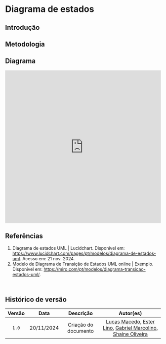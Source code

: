 # Diagrama de estados

## Introdução

## Metodologia

## Diagrama

<div>
<iframe frameborder="0" style="width:100%;height:493px;" src="https://viewer.diagrams.net/?tags=%7B%7D&lightbox=1&highlight=0000ff&layers=1&nav=1&title=DiagramaEstadosArqDes.drawio#Uhttps%3A%2F%2Fdrive.google.com%2Fuc%3Fid%3D1zlHS0DjT4ka1EHL8p4mtFfBG0VuaWqL_%26export%3Ddownload"></iframe>
</div>

## Referências
1. Diagrama de estados UML | Lucidchart. Disponível em: <https://www.lucidchart.com/pages/pt/modelos/diagrama-de-estados-uml>. Acesso em: 21 nov. 2024.
2. Modelo de Diagrama de Transição de Estados UML online | Exemplo. Disponível em: <https://miro.com/pt/modelos/diagrama-transicao-estados-uml/>.

‌

## Histórico de versão
| Versão |    Data    |           Descrição           |     Autor(es)  |
| :----: | :--------: | :---------------------------: | :------------: | 
| `1.0`  | 20/11/2024 | Criação do documento | [Lucas Macedo](https://github.com/Luckx98), [Ester Lino](https://github.com/esteerlino), [Gabriel Marcolino](https://github.com/GabrielMR360), [Shaine Oliveira](https://github.com/ShaineOliveira) |